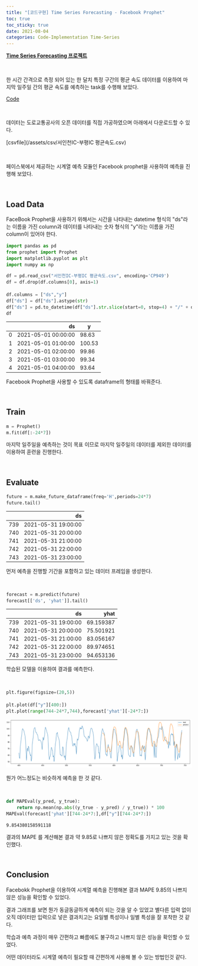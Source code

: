 ```yaml
---
title: "[코드구현] Time Series Forecasting - Facebook Prophet"
toc: true
toc_sticky: true
date: 2021-08-04
categories: Code-Implementation Time-Series
---
```


[**Time Series Forecasting 프로젝트**](https://doheon.github.io/code-implementation/time-series/ci-6.compare-post/)

&nbsp;



한 시간 간격으로 측정 되어 있는 한 달치 특정 구간의 평균 속도 데이터를 이용하여 마지막 일주일 간의 평균 속도를 예측하는 task를 수행해 보았다.

[Code](https://github.com/Doheon/TimeSeriesForecast-FacebookProphet)

&nbsp;



데이터는 도로교통공사의 오픈 데이터를 직접 가공하였으며 아래에서 다운로드할 수 있다.

[csvfile](/assets/csv/서인천IC-부평IC 평균속도.csv)

&nbsp;



페이스북에서 제공하는 시계열 예측 모듈인 Facebook prophet을 사용하여 예측을 진행해 보았다.

&nbsp;



## Load Data

FaceBook Prophet을 사용하기 위해서는 시간을 나타내는 datetime 형식의 "ds"라는 이름을 가진 column과 데이터를 나타내는 숫자 형식의 "y"라는 이름을 가진 column이 있어야 한다.

```python
import pandas as pd
from prophet import Prophet
import matplotlib.pyplot as plt
import numpy as np
```

```python
df = pd.read_csv("서인천IC-부평IC 평균속도.csv", encoding='CP949')
df = df.drop(df.columns[0], axis=1)

df.columns = ["ds","y"]
df["ds"] = df["ds"].astype(str)
df["ds"] = pd.to_datetime(df["ds"].str.slice(start=0, stop=4) + "/" + df["ds"].str.slice(start=4, stop=6) + "/" +df["ds"].str.slice(start=6, stop=8) + "/" + df["ds"].str.slice(start=8, stop=10) + ":0")
df
```

|      |                  ds | y      |
| ---: | ------------------: | ------ |
|    0 | 2021-05-01 00:00:00 | 98.63  |
|    1 | 2021-05-01 01:00:00 | 100.53 |
|    2 | 2021-05-01 02:00:00 | 99.86  |
|    3 | 2021-05-01 03:00:00 | 99.34  |
|    4 | 2021-05-01 04:00:00 | 93.64  |

Facebook Prophet을 사용할 수 있도록 dataframe의 형태를 바꿔준다.

&nbsp;



## Train

```python
m = Prophet()
m.fit(df[:-24*7])
```

마지막 일주일을 예측하는 것이 목표 이므로 마지막 일주일의 데이터를 제외한 데이터를 이용하여 훈련을 진행한다.

&nbsp;



## Evaluate

```python
future = m.make_future_dataframe(freq='H',periods=24*7)
future.tail()
```

|      |                  ds |
| ---: | ------------------: |
|  739 | 2021-05-31 19:00:00 |
|  740 | 2021-05-31 20:00:00 |
|  741 | 2021-05-31 21:00:00 |
|  742 | 2021-05-31 22:00:00 |
|  743 | 2021-05-31 23:00:00 |

먼저 예측을 진행할 기간을 포함하고 있는 데이터 프레임을 생성한다.

&nbsp;



```python
forecast = m.predict(future)
forecast[['ds', 'yhat']].tail()
```

|      |                  ds |      yhat |
| ---: | ------------------: | --------: |
|  739 | 2021-05-31 19:00:00 | 69.159387 |
|  740 | 2021-05-31 20:00:00 | 75.501921 |
|  741 | 2021-05-31 21:00:00 | 83.056167 |
|  742 | 2021-05-31 22:00:00 | 89.974651 |
|  743 | 2021-05-31 23:00:00 | 94.653136 |

학습된 모델을 이용하여 결과를 예측한다.

&nbsp;



```python
plt.figure(figsize=(20,5))

plt.plot(df["y"][400:])
plt.plot(range(744-24*7,744),forecast['yhat'][-24*7:])
```

![image-20210730142627807](/assets/images/2021-08-04-ci-2.FP-post.assets/image-20210730142627807.png)

뭔가 어느정도는 비슷하게 예측을 한 것 같다.

&nbsp;



```python
def MAPEval(y_pred, y_true):
    return np.mean(np.abs((y_true - y_pred) / y_true)) * 100
MAPEval(forecast['yhat'][744-24*7:],df["y"][744-24*7:])
```

```
9.854380158591118
```

결과의 MAPE 를 계산해본 결과 약 9.85로 나쁘지 않은 정확도를 가지고 있는 것을 확인했다.

&nbsp;



## Conclusion

Facebokk Prophet을 이용하여 시계열 예측을 진행해본 결과 MAPE 9.85의 나쁘지 않은 성능을 확인할 수 있었다.

결과 그래프를 보면 뭔가 동글동글하게 예측이 되는 것을 알 수 있었고 별다른 입력 없이 오직 데이터만 입력으로 넣은 결과치고는 요일별 특성이나 일별 특성을 잘 포착한 것 같다.

학습과 예측 과정이 매우 간편하고 빠름에도 불구하고 나쁘지 않은 성능을 확인할 수 있었다.

어떤 데이터라도 시계열 예측이 필요할 때 간편하게 사용해 볼 수 있는 방법인것 같다.



